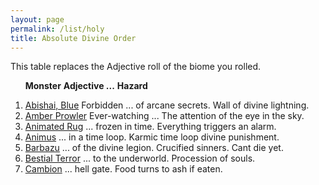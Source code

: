 ```yaml
---
layout: page
permalink: /list/holy
title: Absolute Divine Order
---
```


This table replaces the Adjective roll of the biome you rolled.

&nbsp; &nbsp; &nbsp; <span class="a">**Monster**</span> <span class="ee">**Adjective ...**</span> **Hazard**

1. <span class="a">[Abishai, Blue](/monsters/abishai-blue)</span> <span class="e">Forbidden ... of arcane secrets.</span> <span class="d">Wall of divine lightning.</span> 
1. <span class="a">[Amber Prowler](/monsters/amber-prowler)</span> <span class="e">Ever-watching ...</span> <span class="d">The attention of the eye in the sky.</span> 
1. <span class="a">[Animated Rug](/monsters/animated-rug)</span> <span class="e"> ... frozen in time.</span> <span class="d">Everything triggers an alarm.</span> 
1. <span class="a">[Animus](/monsters/animus)</span> <span class="e"> ... in a time loop.</span> <span class="d">Karmic time loop divine punishment.</span> 
1. <span class="a">[Barbazu](/monsters/barbazu)</span> <span class="e"> ... of the divine legion.</span> <span class="d">Crucified sinners. Cant die yet.</span> 
1. <span class="a">[Bestial Terror](/monsters/bestial-terror)</span> <span class="e"> ... to the underworld.</span> <span class="d">Procession of souls.</span> 
1. <span class="a">[Cambion](/monsters/cambion)</span> <span class="e"> ... hell gate.</span> <span class="d">Food turns to ash if eaten.</span> 
